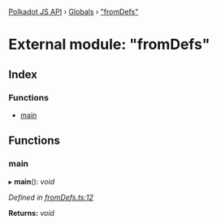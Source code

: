 [Polkadot JS API](../README.md) › [Globals](../globals.md) › ["fromDefs"](_fromdefs_.md)

# External module: "fromDefs"

## Index

### Functions

* [main](_fromdefs_.md#main)

## Functions

###  main

▸ **main**(): *void*

*Defined in [fromDefs.ts:12](https://github.com/polkadot-js/api/blob/d818f61dc8/packages/typegen/src/fromDefs.ts#L12)*

**Returns:** *void*
